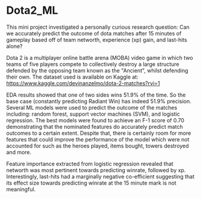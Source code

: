 # Dota2_ML
This mini project investigated a personally curious research question: Can we accurately predict the outcome of dota matches after 15 minutes of gameplay based off of team networth, experience (xp) gain, and last-hits alone? 

Dota 2 is a multiplayer online battle arena (MOBA) video game in which two teams of five players compete to collectively destroy a large structure defended by the opposing team known as the "Ancient", whilst defending their own. The dataset used is available on Kaggle at: https://www.kaggle.com/devinanzelmo/dota-2-matches?rvi=1

EDA results showed that one of two sides wins 51.9% of the time. So the base case (constantly predicting Radiant Win) has indeed 51.9% precision. Several ML models were used to predict the outcome of the matches including: random forest, support vector machines (SVM), and logistic regression. The best models were found to achieve an F-1 score of 0.70 demonstrating that the nominated features do accurately predict match outcomes to a certain extent. Despite that, there is certainly room for more features that could improve the performance of the model which were not accounted for such as the heroes played, items bought, towers destroyed and more. 

Feature importance extracted from logistic regression revealed that networth was most pertinent towards predicting winrate, followed by xp. Interestingly, last-hits had a marginally negative co-efficient suggesting that its effect size towards predicting winrate at the 15 minute mark is not meaningful.
